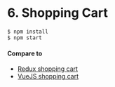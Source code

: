 # 6. Shopping Cart

```
$ npm install
$ npm start
```

#### Compare to

* [Redux shopping cart](https://github.com/reactjs/redux/tree/master/examples/shopping-cart)
* [VueJS shopping cart](https://github.com/matheusazzi/shop-vue)
